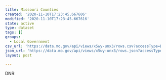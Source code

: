 ```yaml
---
title: Missouri Counties
created: '2020-11-10T17:23:45.667606'
modified: '2020-11-10T17:23:45.667616'
state: active
type: dataset
tags: []
groups:
  - Local Government
csv_url: 'https://data.mo.gov/api/views/x5wy-unx3/rows.csv?accessType=DOWNLOAD'
json_url: 'https://data.mo.gov/api/views/x5wy-unx3/rows.json?accessType=DOWNLOAD'
layout: post

---
```

DNR
